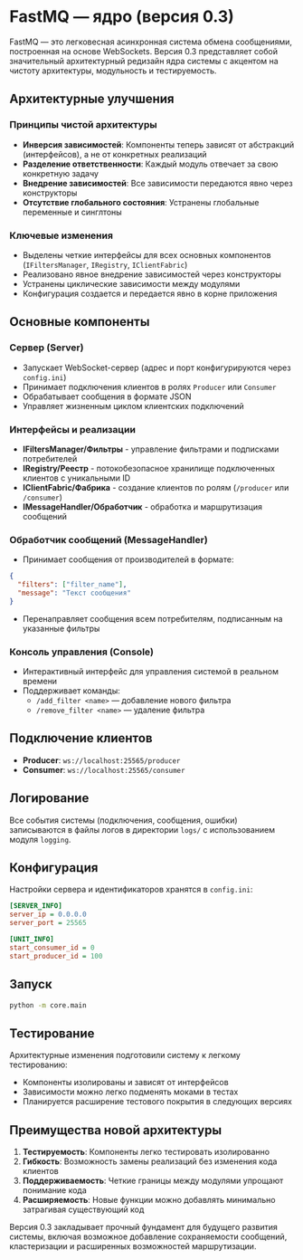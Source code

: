 # FastMQ — ядро (версия 0.3)

FastMQ — это легковесная асинхронная система обмена сообщениями, построенная на основе WebSockets. Версия 0.3 представляет собой значительный архитектурный редизайн ядра системы с акцентом на чистоту архитектуры, модульность и тестируемость.

## Архитектурные улучшения

### Принципы чистой архитектуры
- **Инверсия зависимостей**: Компоненты теперь зависят от абстракций (интерфейсов), а не от конкретных реализаций
- **Разделение ответственности**: Каждый модуль отвечает за свою конкретную задачу
- **Внедрение зависимостей**: Все зависимости передаются явно через конструкторы
- **Отсутствие глобального состояния**: Устранены глобальные переменные и синглтоны

### Ключевые изменения
- Выделены четкие интерфейсы для всех основных компонентов (`IFiltersManager`, `IRegistry`, `IClientFabric`)
- Реализовано явное внедрение зависимостей через конструкторы
- Устранены циклические зависимости между модулями
- Конфигурация создается и передается явно в корне приложения

## Основные компоненты

### Сервер (Server)
- Запускает WebSocket-сервер (адрес и порт конфигурируются через `config.ini`)
- Принимает подключения клиентов в ролях `Producer` или `Consumer`
- Обрабатывает сообщения в формате JSON
- Управляет жизненным циклом клиентских подключений

### Интерфейсы и реализации
- **IFiltersManager/Фильтры** - управление фильтрами и подписками потребителей
- **IRegistry/Реестр** - потокобезопасное хранилище подключенных клиентов с уникальными ID
- **IClientFabric/Фабрика** - создание клиентов по ролям (`/producer` или `/consumer`)
- **IMessageHandler/Обработчик** - обработка и маршрутизация сообщений

### Обработчик сообщений (MessageHandler)
- Принимает сообщения от производителей в формате:
```json
{
  "filters": ["filter_name"],
  "message": "Текст сообщения"
}
```
- Перенаправляет сообщения всем потребителям, подписанным на указанные фильтры

### Консоль управления (Console)
- Интерактивный интерфейс для управления системой в реальном времени
- Поддерживает команды:
  - `/add_filter <name>` — добавление нового фильтра
  - `/remove_filter <name>` — удаление фильтра

## Подключение клиентов

- **Producer**: `ws://localhost:25565/producer`
- **Consumer**: `ws://localhost:25565/consumer`

## Логирование

Все события системы (подключения, сообщения, ошибки) записываются в файлы логов в директории `logs/` с использованием модуля `logging`.

## Конфигурация

Настройки сервера и идентификаторов хранятся в `config.ini`:

```ini
[SERVER_INFO]
server_ip = 0.0.0.0
server_port = 25565

[UNIT_INFO]
start_consumer_id = 0
start_producer_id = 100
```

## Запуск

```bash
python -m core.main
```

## Тестирование

Архитектурные изменения подготовили систему к легкому тестированию:
- Компоненты изолированы и зависят от интерфейсов
- Зависимости можно легко подменять моками в тестах
- Планируется расширение тестового покрытия в следующих версиях

## Преимущества новой архитектуры

1. **Тестируемость**: Компоненты легко тестировать изолированно
2. **Гибкость**: Возможность замены реализаций без изменения кода клиентов
3. **Поддерживаемость**: Четкие границы между модулями упрощают понимание кода
4. **Расширяемость**: Новые функции можно добавлять минимально затрагивая существующий код

Версия 0.3 закладывает прочный фундамент для будущего развития системы, включая возможное добавление сохраняемости сообщений, кластеризации и расширенных возможностей маршрутизации.